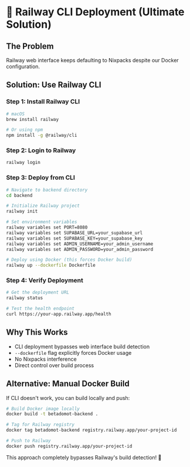 # 🚂 Railway CLI Deployment (Ultimate Solution)

## The Problem
Railway web interface keeps defaulting to Nixpacks despite our Docker configuration.

## Solution: Use Railway CLI

### Step 1: Install Railway CLI
```bash
# macOS
brew install railway

# Or using npm
npm install -g @railway/cli
```

### Step 2: Login to Railway
```bash
railway login
```

### Step 3: Deploy from CLI
```bash
# Navigate to backend directory
cd backend

# Initialize Railway project
railway init

# Set environment variables
railway variables set PORT=8080
railway variables set SUPABASE_URL=your_supabase_url
railway variables set SUPABASE_KEY=your_supabase_key
railway variables set ADMIN_USERNAME=your_admin_username
railway variables set ADMIN_PASSWORD=your_admin_password

# Deploy using Docker (this forces Docker build)
railway up --dockerfile Dockerfile
```

### Step 4: Verify Deployment
```bash
# Get the deployment URL
railway status

# Test the health endpoint
curl https://your-app.railway.app/health
```

## Why This Works
- CLI deployment bypasses web interface build detection
- `--dockerfile` flag explicitly forces Docker usage
- No Nixpacks interference
- Direct control over build process

## Alternative: Manual Docker Build
If CLI doesn't work, you can build locally and push:

```bash
# Build Docker image locally
docker build -t betadomot-backend .

# Tag for Railway registry
docker tag betadomot-backend registry.railway.app/your-project-id

# Push to Railway
docker push registry.railway.app/your-project-id
```

This approach completely bypasses Railway's build detection! 🚀
